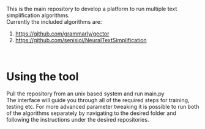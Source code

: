 This is the main repository to develop a platform to run multiple text simplification algorithms.<br>
Currently the included algorithms are:<br>
1) https://github.com/grammarly/gector <br>
2) https://github.com/senisioi/NeuralTextSimplification <br>
<br>

# Using the tool
Pull the repository from an unix based system and run main.py <br>
The interface will guide you through all of the required steps for training, testing etc. 
For more advanced parameter tweaking it is possible to run both of the algorithms separately by navigating to the desired folder and following the instructions under the desired repositories.

